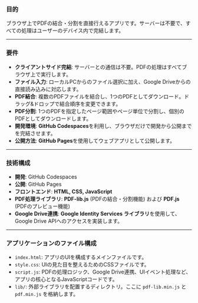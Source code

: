### 目的
ブラウザ上でPDFの結合・分割を直接行えるアプリです。サーバーは不要で、すべての処理はユーザーのデバイス内で完結します。

---

### 要件
- **クライアントサイド完結**: サーバーとの通信は不要。PDFの処理はすべてブラウザ上で実行します。
- **ファイル入力**: ローカルPCからのファイル選択に加え、Google Driveからの直接読み込みに対応します。
- **PDF結合**: 複数のPDFファイルを結合し、1つのPDFとしてダウンロード。ドラッグ&ドロップで結合順序を変更できます。
- **PDF分割**: 1つのPDFを指定したページ範囲やページ単位で分割し、個別のPDFとしてダウンロードします。
- **開発環境**: **GitHub Codespaces**を利用し、ブラウザだけで開発から公開までを完結させます。
- **公開方法**: **GitHub Pages**を使用してウェブアプリとして公開します。

---

### 技術構成
- **開発**: GitHub Codespaces
- **公開**: GitHub Pages
- **フロントエンド**: **HTML, CSS, JavaScript**
- **PDF処理ライブラリ**: **PDF-lib.js** (PDFの結合・分割機能) および **PDF.js** (PDFのプレビュー機能)
- **Google Drive連携**: **Google Identity Services ライブラリ**を使用して、Google Drive APIへのアクセスを実装します。

---

### アプリケーションのファイル構成
- `index.html`: アプリのUIを構成するメインファイルです。
- `style.css`: UIの見た目を整えるためのCSSファイルです。
- `script.js`: PDFの処理ロジック、Google Drive連携、UIイベント処理など、アプリの核心となるJavaScriptコードです。
- `lib/`: 外部ライブラリを配置するディレクトリ。ここに `pdf-lib.min.js` と `pdf.min.js` を格納します。

<!-- 
### to Do
必須機能の実装

GitHub Pagesで公開 🚀 -->
